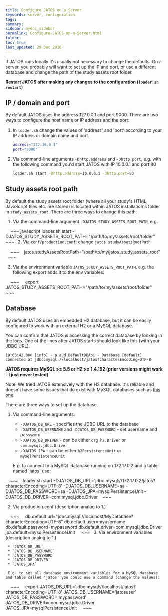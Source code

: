 ```yaml
---
title: Configure JATOS on a Server
keywords: server, configuration
tags:
summary:
sidebar: mydoc_sidebar
permalink: Configure-JATOS-on-a-Server.html
folder:
toc: true
last_updated: 29 Dec 2016
---
```


If JATOS runs locally it's usually not necessary to change the defaults. On a server, you probably will want to set up the IP and port, or use a different database and change the path of the study assets root folder.

**Restart JATOS after making any changes to the configuration (`loader.sh restart`)**

## IP / domain and port

By default JATOS uses the address 127.0.0.1 and port 9000. There are two ways to configure the host name or IP address and the port:

1. In `loader.sh` change the values of 'address' and 'port' according to your IP address or domain name and port.

   ~~~ bash
   address="172.16.0.1"
   port="8080"
   ~~~
  
2. Via command-line arguments `-Dhttp.address` and `-Dhttp.port`, e.g. with the following command you'd start JATOS with IP 10.0.0.1 and port 80

   ~~~ bash
   loader.sh start -Dhttp.address=10.0.0.1 -Dhttp.port=80
   ~~~
     
## Study assets root path

By default the study assets root folder (where all your study's HTML, JavaScript files etc. are stored) is located within JATOS installation's folder in `study_assets_root`. There are three ways to change this path:

  1. Via the command-line argument `-DJATOS_STUDY_ASSETS_ROOT_PATH`, e.g. 

     ~~~ javascript
     loader.sh start -DJATOS_STUDY_ASSETS_ROOT_PATH="/path/to/my/assets/root/folder"
     ~~~
  
  2. Via `conf/production.conf`: change `jatos.studyAssetsRootPath`

     ~~~
     jatos.studyAssetsRootPath="/path/to/my/jatos_study_assets_root"
     ~~~
     
  3. Via the environment variable `JATOS_STUDY_ASSETS_ROOT_PATH`, e.g. the following export adds it to the env variables: 

     ~~~
     export JATOS_STUDY_ASSETS_ROOT_PATH="/path/to/my/assets/root/folder"
     ~~~
     
## Database

By default JATOS uses an embedded H2 database, but it can be easily configured to work with an external H2 or a MySQL database. 

You can confirm that JATOS is accessing the correct database by looking in the logs. One of the lines after JATOS starts should look like this (with your JDBC URL).

~~~
19:03:42.000 [info] - p.a.d.DefaultDBApi - Database [default] connected at jdbc:mysql://localhost/jatos?characterEncoding=UTF-8
~~~

**JATOS requires MySQL >= 5.5 or H2 >= 1.4.192 (prior versions might work - I just never tested)**

Note: We tried JATOS extensively with the H2 database. It's reliable and doesn't have some issues that do exist with MySQL databases such as [this one](https://github.com/JATOS/JATOS/issues/111). 

There are three ways to set up the database.

  1. Via command-line arguments:
  
     * `-DJATOS_DB_URL` - specifies the JDBC URL to the database
     * `-DJATOS_DB_USERNAME` and `-DJATOS_DB_PASSWORD` - set username and password
     * `-DJATOS_DB_DRIVER` - can be either `org.h2.Driver` or `com.mysql.jdbc.Driver`
     * `-DJATOS_JPA` - can be either `h2PersistenceUnit` or `mysqlPersistenceUnit`

     E.g. to connect to a MySQL database running on 172.17.0.2 and a table named 'jatos' use:

     ~~~
     loader.sh start -DJATOS_DB_URL='jdbc:mysql://172.17.0.2/jatos?characterEncoding=UTF-8' -DJATOS_DB_USERNAME=sa -DJATOS_DB_PASSWORD=sa -DJATOS_JPA=mysqlPersistenceUnit -DJATOS_DB_DRIVER=com.mysql.jdbc.Driver
     ~~~
    
  2. Via production.conf (description analog to 1.)

     ~~~
     db.default.url="jdbc:mysql://localhost/MyDatabase?characterEncoding=UTF-8"
     db.default.user=myusername
     db.default.password=mypassword
     db.default.driver=com.mysql.jdbc.Driver
     jpa.default=mysqlPersistenceUnit
     ~~~
  
  3. Via environment variables (description analog to 1.)
  
     * `JATOS_DB_URL`
     * `JATOS_DB_USERNAME`
     * `JATOS_DB_PASSWORD`
     * `JATOS_DB_DRIVER`
     * `JATOS_JPA`

     E.g. to set all database environment variables for a MySQL database and table called 'jatos' you could use a command (change the values):

     ~~~
     export JATOS_DB_URL='jdbc:mysql://localhost/jatos?characterEncoding=UTF-8' JATOS_DB_USERNAME='jatosuser' JATOS_DB_PASSWORD='mypassword' JATOS_DB_DRIVER=com.mysql.jdbc.Driver JATOS_JPA=mysqlPersistenceUnit
     ~~~
     
